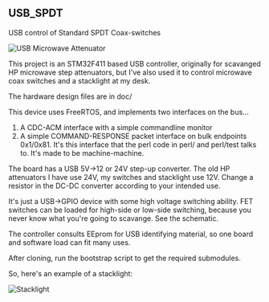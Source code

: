 ## USB_SPDT

USB control of Standard SPDT Coax-switches

![USB Microwave Attenuator](/doc/usb_atten.jpg)

This project is an STM32F411 based USB controller, originally for scavanged HP
microwave step attenuators, but I've also used it to control microwave coax
switches and a stacklight at my desk.

The hardware design files are in doc/

This device uses FreeRTOS, and implements two interfaces on the bus...

1. A CDC-ACM interface with a simple commandline monitor
2. A simple COMMAND-RESPONSE packet interface on bulk endpoints 0x1/0x81. It's
this interface that the perl code in perl/ and perl/test talks to. It's made to
be machine-machine.

The board has a USB 5V->12 or 24V step-up converter. The old HP attenuators I
have use 24V, my switches and stacklight use 12V. Change a resistor in the
DC-DC converter according to your intended use.

It's just a USB->GPIO device with some high voltage switching ability. FET
switches can be loaded for high-side or low-side switching, because you never
know what you're going to scavange. See the schematic.

The controller consults EEprom for USB identifying material, so one board and
software load can fit many uses.

After cloning, run the bootstrap script to get the required submodules.

So, here's an example of a stacklight:

![Stacklight](/doc/stacklight.jpg)

